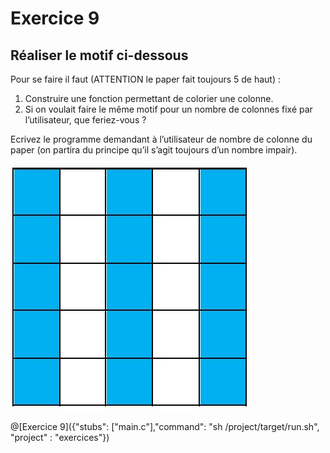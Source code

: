 # Exercice 9

## Réaliser le motif ci-dessous
Pour se faire il faut (ATTENTION le paper fait toujours 5 de haut) :
1. Construire une fonction permettant de colorier une colonne.
2. Si on voulait faire le même motif pour un nombre de colonnes fixé par l’utilisateur, que feriez-vous ?

Ecrivez le programme demandant à l’utilisateur de nombre de colonne du paper (on partira du principe qu’il s’agit toujours d’un nombre impair).

![motif](img/ex8.JPG)

@[Exercice 9]({"stubs": ["main.c"],"command": "sh /project/target/run.sh", "project" : "exercices"})
